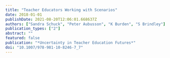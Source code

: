 ```yaml
---
title: "Teacher Educators Working with Scenarios"
date: 2018-01-01
publishDate: 2021-08-20T12:06:01.668637Z
authors: ["Sandra Schuck", "Peter Aubusson", "K Burden", "S Brindley"]
publication_types: ["2"]
abstract: ""
featured: false
publication: "*Uncertainty in Teacher Education Futures*"
doi: "10.1007/978-981-10-8246-7_7"
---
```



